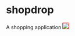 # shopdrop
A shopping application
<img style="border:1px solid red" src="https://thumbs.dreamstime.com/z/kiss-finger-44717971.jpg">
